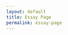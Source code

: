 ```yaml
---
layout: default
title: Essay Page
permalink: essay-page
---
```

<!-- Add an essay or interpretive material below this line,
using HTML or markdown.  Do not modify this file above this line -->
